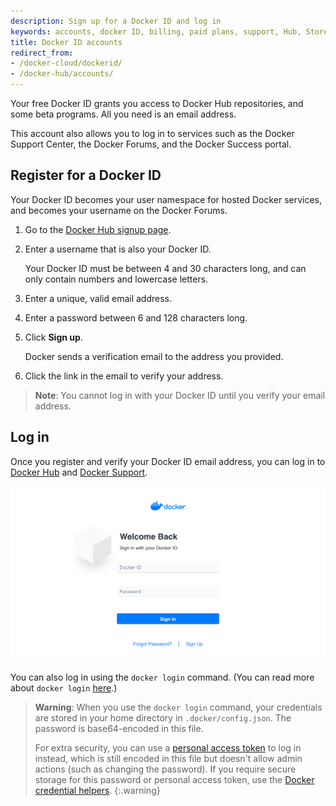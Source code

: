 ```yaml
---
description: Sign up for a Docker ID and log in
keywords: accounts, docker ID, billing, paid plans, support, Hub, Store, Forums, knowledge base, beta access
title: Docker ID accounts
redirect_from:
- /docker-cloud/dockerid/
- /docker-hub/accounts/
---
```


Your free Docker ID grants you access to Docker Hub repositories, and some beta programs. All you need is an email address.

This account also allows you to log in to services such as the Docker Support
Center, the Docker Forums, and the Docker Success portal.


## Register for a Docker ID

Your Docker ID becomes your user namespace for hosted Docker services, and becomes your username on the Docker Forums.

1. Go to the [Docker Hub signup page](https://hub.docker.com/signup/).

2. Enter a username that is also your Docker ID.

    Your Docker ID must be between 4 and 30 characters long, and can only contain numbers and lowercase letters.

3. Enter a unique, valid email address.

4. Enter a password between 6 and 128 characters long.

3. Click **Sign up**.

   Docker sends a verification email to the address you provided.

4. Click the link in the email to verify your address.

> **Note**: You cannot log in with your Docker ID until you verify your email address.


## Log in

Once you register and verify your Docker ID email address, you can log in
to [Docker Hub](https://hub.docker.com) and [Docker Support](https://support.docker.com).

![Login](images/login2019.png)

You can also log in using the `docker login` command. (You can read more about `docker login` [here](../engine/reference/commandline/login.md).)

> **Warning**:
> When you use the `docker login` command, your credentials are
stored in your home directory in `.docker/config.json`. The password is base64-encoded in this file.
>
> For extra security, you can use a [personal access token](../docker-hub/access-tokens.md) to log in instead, which is still encoded in this file but doesn't allow admin actions (such as changing the password). If you require secure storage for this password or personal access token, use the [Docker credential helpers](https://github.com/docker/docker-credential-helpers).
{:.warning}
